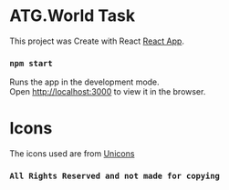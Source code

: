# ATG.World Task

This project was Create with React [React App](https://github.com/facebook/create-react-app).

### `npm start`

Runs the app in the development mode.\
Open [http://localhost:3000](http://localhost:3000) to view it in the browser.

# Icons 
The icons used are from [Unicons](https://iconscout.com/unicons)

### `All Rights Reserved and not made for copying`

